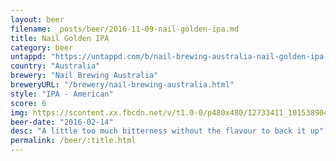 ```yaml
---
layout: beer
filename: _posts/beer/2016-11-09-nail-golden-ipa.md
title: Nail Golden IPA
category: beer
untappd: "https://untappd.com/b/nail-brewing-australia-nail-golden-ipa---gareth-skywalker-blc-6/1049709"
country: "Australia"
brewery: "Nail Brewing Australia"
breweryURL: "/brewery/nail-brewing-australia.html"
style: "IPA - American"
score: 6
img: https://scontent.xx.fbcdn.net/v/t1.0-0/p480x480/12733411_10153890412873745_394127344743781782_n.jpg?_nc_cat=107&_nc_ht=scontent.xx&oh=c773e793e6fb387ff40ff22b8044ff54&oe=5D413F17
beer-date: "2016-02-14"
desc: "A little too much bitterness without the flavour to back it up"
permalink: /beer/:title.html
---
```

